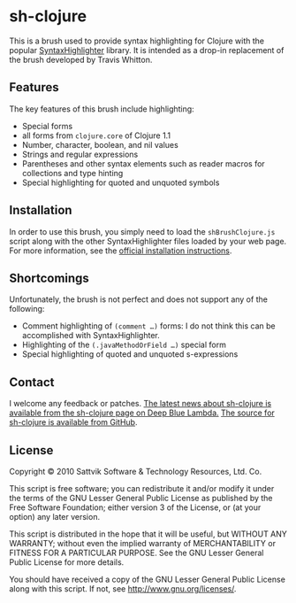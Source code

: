 sh-clojure
==========

This is a brush used to provide syntax highlighting for Clojure with the
popular [SyntaxHighlighter][sh] library.  It is intended as a drop-in
replacement of the brush developed by Travis Whitton.

  [sh]: http://alexgorbatchev.com/wiki/SyntaxHighlighter


Features
--------

The key features of this brush include highlighting:

* Special forms 
* all forms from `clojure.core` of Clojure 1.1
* Number, character, boolean, and nil values
* Strings and regular expressions
* Parentheses and other syntax elements such as reader macros for collections
  and type hinting
* Special highlighting for quoted and unquoted symbols


Installation
------------

In order to use this brush, you simply need to load the `shBrushClojure.js`
script along with the other SyntaxHighlighter files loaded by your web page.
For more information, see the [official installation instructions][sh-install].

  [sh-install]: http://alexgorbatchev.com/wiki/SyntaxHighlighter:Usage


Shortcomings
------------

Unfortunately, the brush is not perfect and does not support any of the following:

* Comment highlighting of `(comment …)` forms: I do not think this can be
  accomplished with SyntaxHighlighter.
* Highlighting of the `(.javaMethodOrField …)` special form
* Special highlighting of quoted and unquoted s-expressions


Contact
-------

I welcome any feedback or patches.  [The latest news about sh-clojure is
available from the sh-clojure page on Deep Blue Lambda.][blog-page]  [The
source for sh-clojure is available from GitHub][github].

  [blog-page]: http://www.deepbluelambda.org/programs/sh-clojure
  [github]: http://github.com/sattvik/sh-clojure

License
-------

Copyright © 2010 Sattvik Software &amp; Technology Resources, Ltd. Co.

This script is free software; you can redistribute it and/or modify it under
the terms of the GNU Lesser General Public License as published by the Free
Software Foundation; either version 3 of the License, or (at your option) any
later version.

This script is distributed in the hope that it will be useful, but WITHOUT ANY
WARRANTY; without even the implied warranty of MERCHANTABILITY or FITNESS FOR A
PARTICULAR PURPOSE.  See the GNU Lesser General Public License for more
details.

You should have received a copy of the GNU Lesser General Public License along
with this script.  If not, see <http://www.gnu.org/licenses/>.
